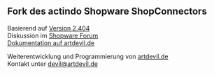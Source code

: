 Fork des actindo Shopware ShopConnectors
----------------------------------------

Basierend auf [Version 2.404](http://wiki.actindo.de/index.php?title=Shopware "Version 2.404 im actindo wiki")  
Diskussion im [Shopware Forum](http://forum.shopware.de/-f20/-t2171.html "bisherige Diskussion")  
[Dokumentation auf artdevil.de](http://artdevil.de/shopconnector/ "ShopConnector auf artdevil.de")  

Weiterentwicklung und Programmierung von [artdevil.de](http://artdevil.de/ "ArtDevil.de")  
Kontakt unter devil@artdevil.de
